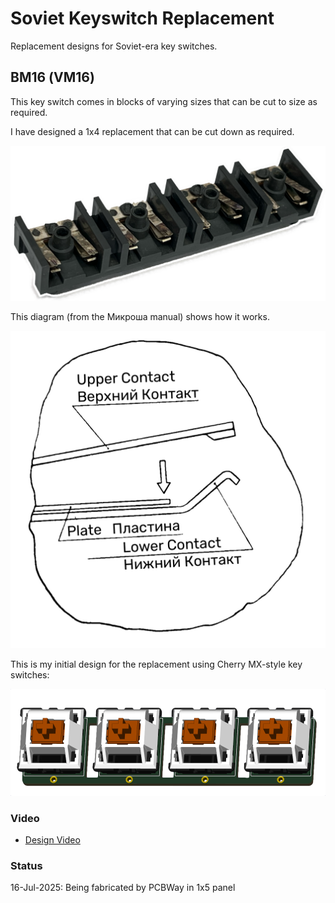 # Soviet Keyswitch Replacement
Replacement designs for Soviet-era key switches.

## ВМ16 (VM16)
This key switch comes in blocks of varying sizes that can be cut to size as required.<br>

I have designed a 1x4 replacement that can be cut down as required.<br>

![VM16 1x4](/VM16_1x4.png)

This diagram (from the Микроша manual) shows how it works.<br>

![Mikrosha diagram 8](/Mikrosha_Manual_Dig8.jpg)

This is my initial design for the replacement using Cherry MX-style key switches:<br>

![VM16 replacement](/VM16_Converter_Front.png)

### Video
- [Design Video](https://youtu.be/o9SSxjUYZY4)

### Status
16-Jul-2025: Being fabricated by PCBWay in 1x5 panel<br>

